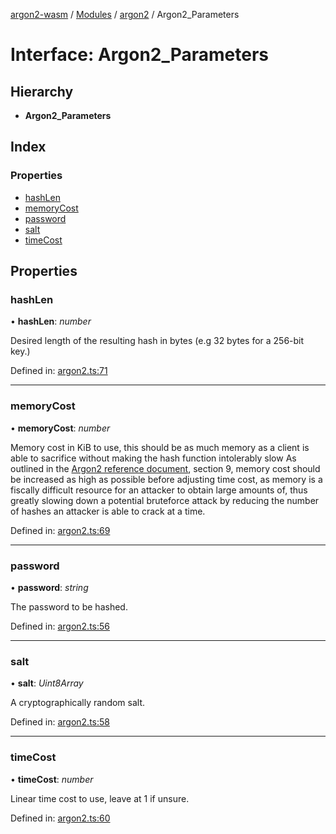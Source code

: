 [argon2-wasm](../README.md) / [Modules](../modules.md) / [argon2](../modules/argon2.md) / Argon2_Parameters

# Interface: Argon2\_Parameters

## Hierarchy

* **Argon2_Parameters**

## Index

### Properties

* [hashLen](argon2.argon2_parameters.md#hashlen)
* [memoryCost](argon2.argon2_parameters.md#memorycost)
* [password](argon2.argon2_parameters.md#password)
* [salt](argon2.argon2_parameters.md#salt)
* [timeCost](argon2.argon2_parameters.md#timecost)

## Properties

### hashLen

• **hashLen**: *number*

Desired length of the resulting hash in bytes (e.g 32 bytes for a 256-bit key.)

Defined in: [argon2.ts:71](https://github.com/very-amused/argon2-wasm/blob/3a18a48/src/argon2.ts#L71)

___

### memoryCost

• **memoryCost**: *number*

Memory cost in KiB to use,
this should be as much memory as a client is able to sacrifice without making the hash function intolerably slow
As outlined in the [Argon2 reference document](https://github.com/P-H-C/phc-winner-argon2/blob/master/argon2-specs.pdf), section 9,
memory cost should be increased as high as possible before adjusting time cost,
as memory is a fiscally difficult resource for an attacker to obtain large amounts of, thus greatly slowing down a potential bruteforce attack
by reducing the number of hashes an attacker is able to crack at a time.

Defined in: [argon2.ts:69](https://github.com/very-amused/argon2-wasm/blob/3a18a48/src/argon2.ts#L69)

___

### password

• **password**: *string*

The password to be hashed.

Defined in: [argon2.ts:56](https://github.com/very-amused/argon2-wasm/blob/3a18a48/src/argon2.ts#L56)

___

### salt

• **salt**: *Uint8Array*

A cryptographically random salt.

Defined in: [argon2.ts:58](https://github.com/very-amused/argon2-wasm/blob/3a18a48/src/argon2.ts#L58)

___

### timeCost

• **timeCost**: *number*

Linear time cost to use, leave at 1 if unsure.

Defined in: [argon2.ts:60](https://github.com/very-amused/argon2-wasm/blob/3a18a48/src/argon2.ts#L60)
